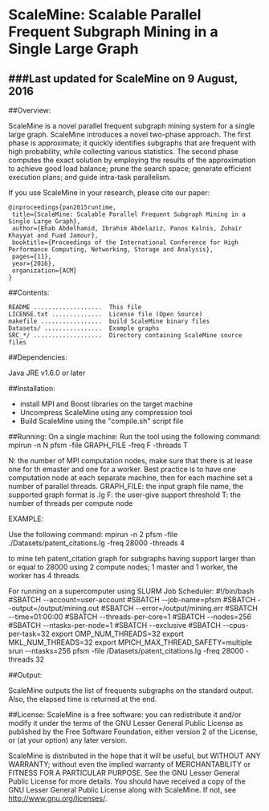 # ScaleMine: Scalable Parallel Frequent Subgraph Mining in a Single Large Graph
###Last updated for ScaleMine on 9 August, 2016
-----------------------------------------------------------------------------

##Overview:

ScaleMine is a novel parallel frequent subgraph mining system for a single large
graph. ScaleMine introduces a novel two-phase approach. The first phase is 
approximate; it quickly identifies subgraphs that are frequent with high 
probability, while collecting various statistics. The second phase computes the
exact solution by employing the results of the approximation to achieve good 
load balance; prune the search space; generate efficient execution plans; and 
guide intra-task parallelism.

If you use ScaleMine in your research, please cite our paper:
 ```
@inproceedings{pan2015runtime,
  title={ScaleMine: Scalable Parallel Frequent Subgraph Mining in a Single Large Graph},
  author={Ehab Abdelhamid, Ibrahim Abdelaziz, Panos Kalnis, Zuhair Khayyat and Fuad Jamour},
  booktitle={Proceedings of the International Conference for High Performance Computing, Networking, Storage and Analysis},
  pages={11},
  year={2016},
  organization={ACM}
}
```
##Contents:

    README ...................  This file
    LICENSE.txt ..............  License file (Open Source)
    makefile .................  build ScaleMine binary files
    Datasets/ ................  Example graphs
    SRC_*/ ...................  Directory containing ScaleMine source files


##Dependencies:

Java JRE v1.6.0 or later

##Installation:

- install MPI and Boost libraries on the target machine
- Uncompress ScaleMine using any compression tool
- Build ScaleMine using the "compile.sh" script file

##Running:
On a single machine:
Run the tool using the following command:
mpirun -n N pfsm -file GRAPH_FILE -freq F -threads T

N: the number of MPI computation nodes, make sure that there is at lease one 
for th emaster and one for a worker. Best practice is to have one computation
node at each separate machine, then for each machine set a number of parallel
threads.
GRAPH_FILE: the input graph file name, the supported graph format is .lg
F: the user-give support threshold
T: the number of threads per compute node

EXAMPLE:

Use the following command:
mpirun -n 2 pfsm -file ./Datasets/patent_citations.lg -freq 28000 -threads 4

to mine teh patent_citation graph for subgraphs having support larger than or
equal to 28000 using 2 compute nodes; 1 master and 1 worker, the worker has 4
threads.

For running on a supercomputer using SLURM Job Scheduler:
#!/bin/bash
#SBATCH --account=user-account
#SBATCH --job-name=pfsm
#SBATCH --output=/output/mining.out
#SBATCH --error=/output/mining.err
#SBATCH --time=01:00:00
#SBATCH --threads-per-core=1
#SBATCH --nodes=256
#SBATCH --ntasks-per-node=1
#SBATCH --exclusive
#SBATCH --cpus-per-task=32
export OMP_NUM_THREADS=32
export MKL_NUM_THREADS=32
export MPICH_MAX_THREAD_SAFETY=multiple
srun --ntasks=256 pfsm -file /Datasets/patent_citations.lg -freq 28000 -threads 32

##Output:

ScaleMine outputs the list of frequents subgraphs on the standard output.
Also, the elapsed time is returned at the end.

##License:
ScaleMine is a free software: you can redistribute it and/or modify it under the terms of the GNU Lesser General Public License as published by
the Free Software Foundation, either version 2 of the License, or (at your option) any later version.

ScaleMine is distributed in the hope that it will be useful, but WITHOUT ANY WARRANTY; without even the implied warranty of MERCHANTABILITY or FITNESS FOR A PARTICULAR PURPOSE.  See the GNU Lesser General Public License for more details.
You should have received a copy of the GNU Lesser General Public License along with ScaleMine.  If not, see <http://www.gnu.org/licenses/>.

